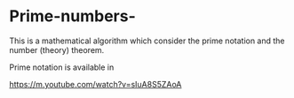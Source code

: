 # Prime-numbers-
This is a mathematical algorithm which consider the prime notation and the number (theory) theorem.

Prime notation is available in

https://m.youtube.com/watch?v=sIuA8S5ZAoA

